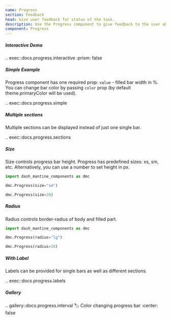 ```yaml
---
name: Progress
section: Feedback
head: Give user feedback for status of the task.
description: Use the Progress component to give feedback to the user about the status of a task with label, sections, etc.
component: Progress
---
```


##### Interactive Demo

.. exec::docs.progress.interactive
    :prism: false

##### Simple Example

Progress component has one required prop: `value` - filled bar width in %. You can change bar color by passing `color`
prop (by default theme.primaryColor will be used).

.. exec::docs.progress.simple

##### Multiple sections

Multiple sections can be displayed instead of just one single bar.

.. exec::docs.progress.sections

##### Size

Size controls progress bar height. Progress has predefined sizes: xs, sm, etc. Alternatively, you can use a number to
set height in px.

```python
import dash_mantine_components as dmc

dmc.Progress(size="sm")

dmc.Progress(size=20)
```

##### Radius

Radius controls border-radius of body and filled part.

```python
import dash_mantine_components as dmc

dmc.Progress(radius="lg")

dmc.Progress(radius=10)
```

##### With Label

Labels can be provided for single bars as well as different sections.

.. exec::docs.progress.labels

##### Gallery

.. gallery::docs.progress.interval
    :label: Color changing progress bar
    :center: false

